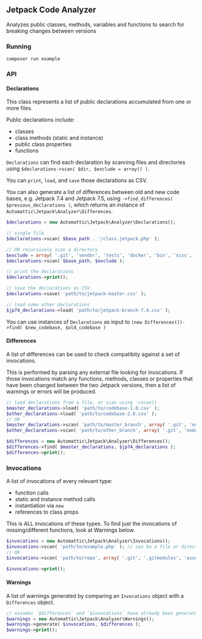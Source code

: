 ## Jetpack Code Analyzer

Analyzes public classes, methods, variables and functions to search for breaking changes between versions

### Running

```
composer run example
```

### API

#### Declarations

This class represents a list of public declarations accumulated from one or more files.

Public declarations include:
- classes
- class methods (static and instance)
- public class properties
- functions

`Declarations` can find each declaration by scanning files and directories using `$declarations->scan( $dir, $exclude = array() )`.

You can `print`, `load`, and `save` those declarations as CSV.

You can also generate a list of differences between old and new code bases, e.g. Jetpack 7.4 and Jetpack 7.5, using `->find_differences( $previous_declarations )`, which returns an instance of `Automattic\Jetpack\Analyzer\Differences`.

```php
$declarations = new Automattic\Jetpack\Analyzer\Declarations();

// single file
$declarations->scan( $base_path . '/class.jetpack.php' );

// OR recursively scan a directory
$exclude = array( '.git', 'vendor', 'tests', 'docker', 'bin', 'scss', 'images', 'docs', 'languages', 'node_modules' );
$declarations->scan( $base_path, $exclude );

// print the declarations
$declarations->print();

// save the declarations as CSV
$declarations->save( 'path/to/jetpack-master.csv' );

// load some other declarations
$jp74_declarations->load( 'path/to/jetpack-branch-7.4.csv' );
```

You can use instances of `Declarations` as input to `(new Differences())->find( $new_codebase, $old_codebase )`

#### Differences

A list of differences can be used to check compatibity against a set of invocations.

This is performed by parsing any external file looking for invocations. If those invocations match any functions, methods, classes or properties that have been changed between the two Jetpack versions, then a list of warnings or errors will be produced.

```php
// load declarations from a file, or scan using ->scan()
$master_declarations->load( 'path/to/codebase-1.0.csv' );
$other_declarations->load( 'path/to/codebase-2.0.csv' );
// OR
$master_declarations->scan( 'path/to/master_branch', array( '.git', 'node_modules' ) );
$other_declarations->scan( 'path/to/other_branch', array( '.git', 'node_modules' ) );

$differences = new Automattic\Jetpack\Analyzer\Differences();
$differences->find( $master_declarations, $jp74_declarations );
$differences->print();
```

### Invocations

A list of invocations of every relevant type:

- function calls
- static and instance method calls
- instantiation via `new`
- references to class props

This is ALL invocations of these types. To find just the invocations of missing/different functions, look at Warnings below.

```php
$invocations = new Automattic\Jetpack\Analyzer\Invocations();
$invocations->scan( 'path/to/example.php' ); // can be a file or directory
// OR
$invocations->scan( 'path/to/repo', array( '.git', '.gitmodules', 'assets' ) );

$invocations->print();
```

#### Warnings

A list of warnings generated by comparing an `Invocations` object with a `Differences` object.

```php
// assumes `$differences` and `$invocations` have already been generated as per above
$warnings = new Automattic\Jetpack\Analyzer\Warnings();
$warnings->generate( $invocations, $differences );
$warnings->print();
```